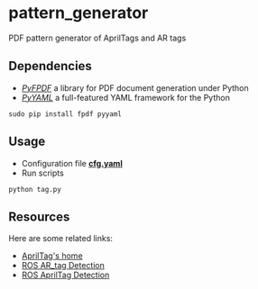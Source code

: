 # pattern_generator
PDF pattern generator of AprilTags and AR tags
## Dependencies
* [*PyFPDF*](https://pyfpdf.readthedocs.io/en/latest/index.html)  a library for PDF document generation under Python
* [*PyYAML*](https://pyyaml.org/)  a full-featured YAML framework for the Python
```
sudo pip install fpdf pyyaml
```
## Usage
* Configuration file [**cfg.yaml**](https://github.com/cgdsss/pattern_generator/blob/master/cfg.yaml)
* Run scripts
```
python tag.py
```
## Resources
Here are some related links:
* [AprilTag's home](https://april.eecs.umich.edu/software/apriltag/) 
* [ROS AR_tag Detection](http://wiki.ros.org/ar_track_alvar)
* [ROS AprilTag Detection](http://wiki.ros.org/apriltags2_ros)

